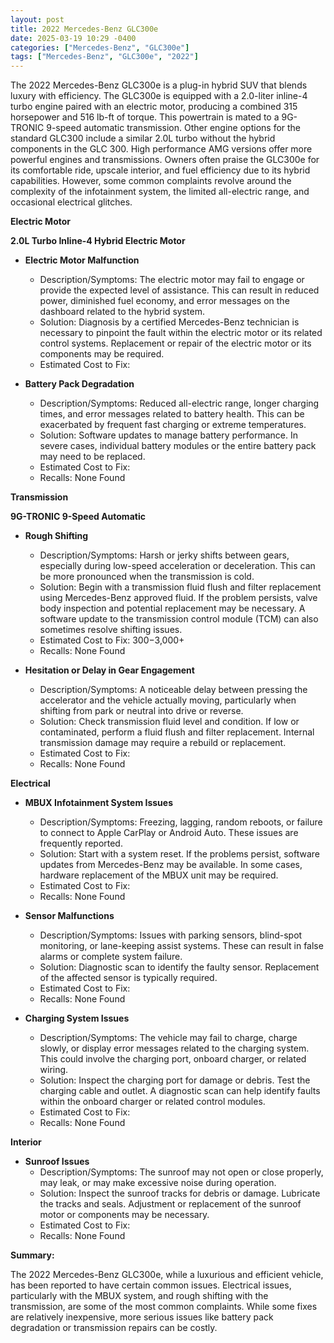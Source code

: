 ```yaml
---
layout: post
title: 2022 Mercedes-Benz GLC300e
date: 2025-03-19 10:29 -0400
categories: ["Mercedes-Benz", "GLC300e"]
tags: ["Mercedes-Benz", "GLC300e", "2022"]
---
```

The 2022 Mercedes-Benz GLC300e is a plug-in hybrid SUV that blends luxury with efficiency. The GLC300e is equipped with a 2.0-liter inline-4 turbo engine paired with an electric motor, producing a combined 315 horsepower and 516 lb-ft of torque. This powertrain is mated to a 9G-TRONIC 9-speed automatic transmission. Other engine options for the standard GLC300 include a similar 2.0L turbo without the hybrid components in the GLC 300. High performance AMG versions offer more powerful engines and transmissions. Owners often praise the GLC300e for its comfortable ride, upscale interior, and fuel efficiency due to its hybrid capabilities. However, some common complaints revolve around the complexity of the infotainment system, the limited all-electric range, and occasional electrical glitches.

**Electric Motor**

**2.0L Turbo Inline-4 Hybrid Electric Motor**

*   **Electric Motor Malfunction**
    *   Description/Symptoms: The electric motor may fail to engage or provide the expected level of assistance. This can result in reduced power, diminished fuel economy, and error messages on the dashboard related to the hybrid system.
    *   Solution: Diagnosis by a certified Mercedes-Benz technician is necessary to pinpoint the fault within the electric motor or its related control systems. Replacement or repair of the electric motor or its components may be required.
    *   Estimated Cost to Fix:

*   **Battery Pack Degradation**
    *   Description/Symptoms: Reduced all-electric range, longer charging times, and error messages related to battery health. This can be exacerbated by frequent fast charging or extreme temperatures.
    *   Solution: Software updates to manage battery performance. In severe cases, individual battery modules or the entire battery pack may need to be replaced.
    *   Estimated Cost to Fix:
    *   Recalls: None Found

**Transmission**

**9G-TRONIC 9-Speed Automatic**

*   **Rough Shifting**
    *   Description/Symptoms: Harsh or jerky shifts between gears, especially during low-speed acceleration or deceleration. This can be more pronounced when the transmission is cold.
    *   Solution: Begin with a transmission fluid flush and filter replacement using Mercedes-Benz approved fluid. If the problem persists, valve body inspection and potential replacement may be necessary. A software update to the transmission control module (TCM) can also sometimes resolve shifting issues.
    *   Estimated Cost to Fix: $300-$3,000+
    *   Recalls: None Found

*   **Hesitation or Delay in Gear Engagement**
    *   Description/Symptoms: A noticeable delay between pressing the accelerator and the vehicle actually moving, particularly when shifting from park or neutral into drive or reverse.
    *   Solution: Check transmission fluid level and condition. If low or contaminated, perform a fluid flush and filter replacement. Internal transmission damage may require a rebuild or replacement.
    *   Estimated Cost to Fix:
    *   Recalls: None Found

**Electrical**

*   **MBUX Infotainment System Issues**
    *   Description/Symptoms: Freezing, lagging, random reboots, or failure to connect to Apple CarPlay or Android Auto. These issues are frequently reported.
    *   Solution: Start with a system reset. If the problems persist, software updates from Mercedes-Benz may be available. In some cases, hardware replacement of the MBUX unit may be required.
    *   Estimated Cost to Fix:
    *   Recalls: None Found

*   **Sensor Malfunctions**
    *   Description/Symptoms: Issues with parking sensors, blind-spot monitoring, or lane-keeping assist systems. These can result in false alarms or complete system failure.
    *   Solution: Diagnostic scan to identify the faulty sensor. Replacement of the affected sensor is typically required.
    *   Estimated Cost to Fix:
    *   Recalls: None Found

*   **Charging System Issues**
    *   Description/Symptoms: The vehicle may fail to charge, charge slowly, or display error messages related to the charging system. This could involve the charging port, onboard charger, or related wiring.
    *   Solution: Inspect the charging port for damage or debris. Test the charging cable and outlet. A diagnostic scan can help identify faults within the onboard charger or related control modules.
    *   Estimated Cost to Fix:
    *   Recalls: None Found

**Interior**

*   **Sunroof Issues**
    *   Description/Symptoms: The sunroof may not open or close properly, may leak, or may make excessive noise during operation.
    *   Solution: Inspect the sunroof tracks for debris or damage. Lubricate the tracks and seals. Adjustment or replacement of the sunroof motor or components may be necessary.
    *   Estimated Cost to Fix:
    *   Recalls: None Found

**Summary:**

The 2022 Mercedes-Benz GLC300e, while a luxurious and efficient vehicle, has been reported to have certain common issues. Electrical issues, particularly with the MBUX system, and rough shifting with the transmission, are some of the most common complaints. While some fixes are relatively inexpensive, more serious issues like battery pack degradation or transmission repairs can be costly.

